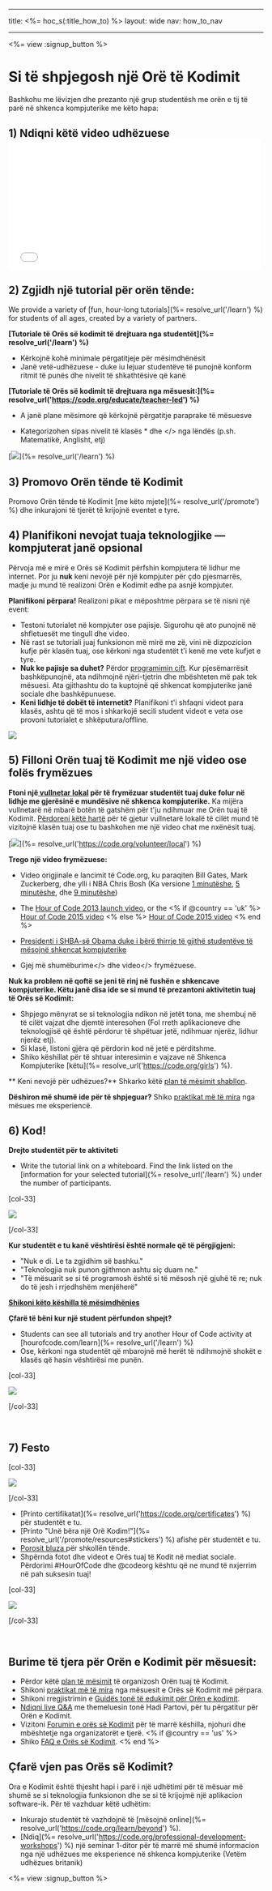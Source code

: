* * *

title: <%= hoc_s(:title_how_to) %> layout: wide nav: how_to_nav

* * *

<%= view :signup_button %>

# Si të shpjegosh një Orë të Kodimit

Bashkohu me lëvizjen dhe prezanto një grup studentësh me orën e tij të parë në shkenca kompjuterike me këto hapa:

## 1) Ndiqni këtë video udhëzuese <iframe width="500" height="255" src="//www.youtube.com/embed/SrnvvWDm73k" frameborder="0" allowfullscreen></iframe> 

## 2) Zgjidh një tutorial për orën tënde:

We provide a variety of [fun, hour-long tutorials](%= resolve_url('/learn') %) for students of all ages, created by a variety of partners.

**[Tutoriale të Orës së kodimit të drejtuara nga studentët](%= resolve_url('/learn') %)**

  * Kërkojnë kohë minimale përgatitjeje për mësimdhënësit
  * Janë vetë-udhëzuese - duke iu lejuar studentëve të punojnë konform ritmit të punës dhe nivelit të shkathtësive që kanë

**[Tutoriale të Orës së kodimit të drejtuara nga mësuesit:](%= resolve_url('https://code.org/educate/teacher-led') %)**

  * A janë plane mësimore që kërkojnë përgatitje paraprake të mësuesve
  * Kategorizohen sipas nivelit të klasës * dhe </> nga lëndës (p.sh. Matematikë, Anglisht, etj) </li> </ul> 
    
    [![](/images/fit-700/tutorials.png)](%= resolve_url('/learn') %)
    
    ## 3) Promovo Orën tënde të Kodimit
    
    Promovo Orën tënde të Kodimit [me këto mjete](%= resolve_url('/promote') %) dhe inkurajoni të tjerët të krijojnë eventet e tyre.
    
    ## 4) Planifikoni nevojat tuaja teknologjike — kompjuterat janë opsional
    
    Përvoja më e mirë e Orës së Kodimit përfshin kompjutera të lidhur me internet. Por ju **nuk** keni nevojë për një kompjuter për çdo pjesmarrës, madje ju mund të realizoni Orën e Kodimit edhe pa asnjë kompjuter.
    
    **Planifikoni përpara!** Realizoni pikat e mëposhtme përpara se të nisni një event: 
    
      * Testoni tutorialet në kompjuter ose pajisje. Sigurohu që ato punojnë në shfletuesët me tingull dhe video.
      * Në rast se tutoriali juaj funksionon më mirë me zë, vini në dizpozicion kufje për klasën tuaj, ose kërkoni nga studentët t'i kenë me vete kufjet e tyre.
      * **Nuk ke pajisje sa duhet?** Përdor [ programimin cift](https://www.youtube.com/watch?v=vgkahOzFH2Q). Kur pjesëmarrësit bashkëpunojnë, ata ndihmojnë njëri-tjetrin dhe mbështeten më pak tek mësuesi. Ata gjithashtu do ta kuptojnë që shkencat kompjuterike janë sociale dhe bashkëpunuese.
      * **Keni lidhje të dobët të internetit?** Planifikoni t'i shfaqni videot para klasës, ashtu që të mos i shkarkojë secili student videot e veta ose provoni tutorialet e shkëputura/offline.
    
    ![](/images/fit-350/group_ipad.jpg)
    
    ## 5) Filloni Orën tuaj të Kodimit me një video ose folës frymëzues
    
    **Ftoni një[ vullnetar lokal](https://code.org/volunteer/local) për të frymëzuar studentët tuaj duke folur në lidhje me gjerësinë e mundësive në shkenca kompjuterike.** Ka mijëra vullnetarë në mbarë botën të gatshëm për t'ju ndihmuar me Orën tuaj të Kodimit. [Përdoreni këtë hartë](https://code.org/volunteer/local) për të gjetur vullnetarë lokalë të cilët mund të vizitojnë klasën tuaj ose tu bashkohen me një video chat me nxënësit tuaj.
    
    [![](/images/fit-300/volunteer-map.png)](%= resolve_url('https://code.org/volunteer/local') %)
    
    **Trego një video frymëzuese:**
    
      * Video origjinale e lancimit të Code.org, ku paraqiten Bill Gates, Mark Zuckerberg, dhe ylli i NBA Chris Bosh (Ka versione [1 minutëshe](https://www.youtube.com/watch?v=qYZF6oIZtfc), [5 minutëshe](https://www.youtube.com/watch?v=nKIu9yen5nc), dhe [9 minutëshe](https://www.youtube.com/watch?v=dU1xS07N-FA))
      * The [Hour of Code 2013 launch video](https://www.youtube.com/watch?v=FC5FbmsH4fw), or the <% if @country == 'uk' %> [Hour of Code 2015 video](https://www.youtube.com/watch?v=7L97YMYqLHc) <% else %> [Hour of Code 2015 video](https://www.youtube.com/watch?v=7L97YMYqLHc) <% end %>
      * [Presidenti i SHBA-së Obama duke i bërë thirrje të gjithë studentëve të mësojnë shkencat kompjuterike](https://www.youtube.com/watch?v=6XvmhE1J9PY)
      * Gjej më shumëburime</> dhe  video</> frymëzuese.</li> </ul> 
        
        **Nuk ka problem në qoftë se jeni të rinj në fushën e shkencave kompjuterike. Këtu janë disa ide se si mund të prezantoni aktivitetin tuaj të Orës së Kodimit:**
        
          * Shpjego mënyrat se si teknologjia ndikon në jetët tona, me shembuj në të cilët vajzat dhe djemtë interesohen (Fol rreth aplikacioneve dhe teknologjisë që është përdorur të shpëtuar jetë, ndihmuar njerëz, lidhur njerëz etj).
          * Si klasë, listoni gjëra që përdorin kod në jetë e përditshme.
          * Shiko këshillat për të shtuar interesimin e vajzave në Shkenca Kompjuterike [këtu](%= resolve_url('https://code.org/girls') %).
        
        ** Keni nevojë për udhëzues?** Shkarko këtë [plan të mësimit shabllon](/files/EducatorHourofCodeLessonPlanOutline.docx).
        
        **Dëshiron më shumë ide për të shpjeguar?** Shiko [praktikat më të mira](http://www.slideshare.net/TeachCode/hour-of-code-best-practices-for-successful-educators-51273466) nga mësues me eksperiencë.
        
        ## 6) Kod!
        
        **Drejto studentët për te aktiviteti**
        
          * Write the tutorial link on a whiteboard. Find the link listed on the [information for your selected tutorial](%= resolve_url('/learn') %) under the number of participants.
        
        [col-33]
        
        ![](/images/fit-300/group_ar.jpg)
        
        [/col-33]
        
        **Kur studentët e tu kanë vështirësi është normale që të përgjigjeni:**
        
          * "Nuk e di. Le ta zgjidhim së bashku."
          * "Teknologjia nuk punon gjithmon ashtu siç duam ne."
          * "Të mësuarit se si të programosh është si të mësosh një gjuhë të re; nuk do të jesh i rrjedhshëm menjëherë"
        
        **[Shikoni këto këshilla të mësimdhënies](http://www.code.org/files/CSTT_IntroducingCS.PDF)**
        
        **Çfarë të bëni kur një student përfundon shpejt?**
        
          * Students can see all tutorials and try another Hour of Code activity at [hourofcode.com/learn](%= resolve_url('/learn') %)
          * Ose, kërkoni nga studentët që mbarojnë më herët të ndihmojnë shokët e klasës që hasin vështirësi me punën.
        
        [col-33]
        
        ![](/images/fit-250/highschoolgirls.jpeg)
        
        [/col-33]
        
        <p style="clear:both">
          &nbsp;
        </p>
        
        ## 7) Festo
        
        [col-33]
        
        ![](/images/fit-300/boy-certificate.jpg)
        
        [/col-33]
        
          * [Printo certifikatat](%= resolve_url('https://code.org/certificates') %) për studentët e tu.
          * [Printo "Unë bëra një Orë Kodim!"](%= resolve_url('/promote/resources#stickers') %) afishe për studentët e tu.
          * [Porosit bluza ](http://blog.code.org/post/132608499493/hour-of-code-shirts-and-more)për shkollën tënde.
          * Shpërnda fotot dhe videot e Orës tuaj të Kodit në mediat sociale. Përdorimi #HourOfCode dhe @codeorg kështu që ne mund të nxjerrim në pah suksesin tuaj!
        
        [col-33]
        
        ![](/images/fit-260/highlight-certificates.jpg)
        
        [/col-33]
        
        <p style="clear:both">
          &nbsp;
        </p>
        
        ## Burime të tjera për Orën e Kodimit për mësuesit:
        
          * Përdor këtë [plan të mësimit](/files/EducatorHourofCodeLessonPlanOutline.docx) të organizosh Orën tuaj të Kodimit.
          * Shikoni [praktikat më të mira](http://www.slideshare.net/TeachCode/hour-of-code-best-practices-for-successful-educators-51273466) nga mësuesit e Orës së Kodimit më përpara. 
          * Shikoni rregjistrimin e [Guidës tonë të edukimit për Orën e kodimit](https://youtu.be/EJeMeSW2-Mw).
          * [Ndiqni live Q&A](http://www.eventbrite.com/e/ask-your-final-questions-and-prepare-for-the-2015-hour-of-code-with-codeorg-founder-hadi-partovi-tickets-17987437911) me themeluesin tonë Hadi Partovi, për tu përgatitur për Orën e Kodimit.
          * Vizitoni [Forumin e orës së Kodimit](http://forum.code.org/c/plc/hour-of-code) për të marrë këshilla, njohuri dhe mbështetje nga organizatorët e tjerë. <% if @country == 'us' %>
          * Shiko [FAQ e Orës së Kodimit](https://support.code.org/hc/en-us/categories/200147083-Hour-of-Code). <% end %>
        
        ## Çfarë vjen pas Orës së Kodimit?
        
        Ora e Kodimit është thjesht hapi i parë i një udhëtimi për të mësuar më shumë se si teknologjia funksionon dhe se si të krijojmë një aplikacion software-ik. Për të vazhduar këtë udhëtim:
        
          * Inkurajo studentët të vazhdojnë të [mësojnë online](%= resolve_url('https://code.org/learn/beyond') %).
          * [Ndiq](%= resolve_url('https://code.org/professional-development-workshops') %) një seminar 1-ditor për të marrë më shumë informacion nga një udhëzues me eksperience në shkenca kompjuterike (Vetëm udhëzues britanik)
        
        <%= view :signup_button %>